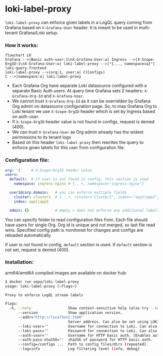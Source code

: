 loki-label-proxy
================

`loki-label-proxy` can enforce given labels in a LogQL query coming from Grafana based on `X-Grafana-User` header. It is meant to be used in multi-tenant Grafana/Loki setup.

### How it works:
```mermaid
flowchart LR
Grafana -->|Basic auth-user:1\nX-Grafana-User:a| Ingress -->|X-Scope-OrgID:1\nX-Grafana-User:a| loki-label-proxy -->|"{..., namespace=a}"| loki-query-frontend
loki-label-proxy -->|org:1, user:a| C(Configs)
C -->|namespace:a| loki-label-proxy
```
- Each Grafana Org have separate Loki datasource configured with a separate Basic Auth users. At query time Grafana sets 2 headers: `X-Grafana-Org-Id` and `X-Grafana-User`. 
- We cannot trust `X-Grafana-Org-Id` as it can be overridden by Grafana Org admin on datasource configuration page. So, to map Grafana Org to Loki tenant we use `X-Scope-OrgID` header which is set by Ingress based on auth-user.
- If `X-Scope-OrgID` header value is not found in configs, request is denied (400).
- We can trust `X-Grafana-User` as Org admin already has the widest permissions to its tenant logs
- Based on this header `loki-label-proxy` then rewrites the query to enforce given labels for this user from configuration file. 

### Configuration file:
```yaml
org: '1'    # X-Scope-OrgID header value
users:
  default:  # if user is not found in config, this section is used
    namespace: ingress-nginx # {...+, namespace="ingress-nginx"}

  user1@corp.domain:   # you can enforce multiple fields
    cluster: cluster1  # {...+, cluster="cluster1", index=~"app1|app2"}
    index: app1|app2

  admin: {}            # empty = does not enforce any additional labels
```
You can specify folder to read configuration files from. Each file should have users for single Org. Org id is unique and not merged, so last file read wins. Specified config path is monitored for changes and configs are reloaded automatically.

If user is not found in config, `default` section is used. If `default` section is not set, request is denied (400).

### Installation:
arm64/amd64 compiled images are available on docker hub: 
```sh
$ docker run sepa/loki-label-proxy
usage: loki-label-proxy [<flags>]

Proxy to enforce LogQL stream labels

Flags:
  -h, --help                 Show context-sensitive help (also try --help-long and --help-man).
      --version              Show application version.
      --addr="http://localhost:3100"
                             Server address. Can also be set using LOKI_ADDR env var.
      --loki-user=""         Username for connection to Loki. Can also be set using LOKI_USERNAME env var.
      --loki-pass=""         Password for connection to Loki. Can also be set using LOKI_PASSWORD env var.
      --auth-user=""         Username for HTTP basic auth. (Enables auth to proxy itself)
      --auth-pass-sha256=""  sha256 of password for HTTP basic auth.
      --config=/configs ...  Path to config files/dirs (repeated).
      --log=info             Log filtering level (info, debug)
```
